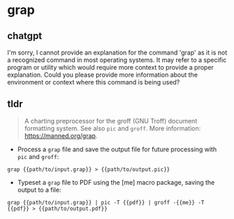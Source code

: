 # grap 
## chatgpt 
I'm sorry, I cannot provide an explanation for the command 'grap' as it is not a recognized command in most operating systems. It may refer to a specific program or utility which would require more context to provide a proper explanation. Could you please provide more information about the environment or context where this command is being used? 

## tldr 
 
> A charting preprocessor for the groff (GNU Troff) document formatting system.
> See also `pic` and `groff`.
> More information: <https://manned.org/grap>.

- Process a `grap` file and save the output file for future processing with `pic` and `groff`:

`grap {{path/to/input.grap}} > {{path/to/output.pic}}`

- Typeset a `grap` file to PDF using the [me] macro package, saving the output to a file:

`grap {{path/to/input.grap}} | pic -T {{pdf}} | groff -{{me}} -T {{pdf}} > {{path/to/output.pdf}}`
